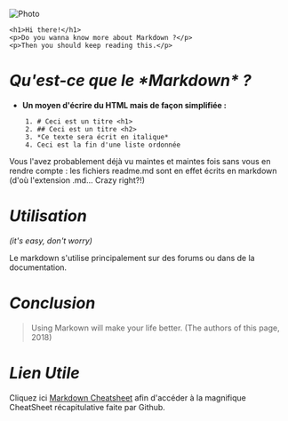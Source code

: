 
![Photo](https://markdown-here.com/img/icon256.png)


```
<h1>Hi there!</h1>
<p>Do you wanna know more about Markdown ?</p>
<p>Then you should keep reading this.</p>
```

_Qu'est-ce que le \*Markdown\* ?_
============================


* **Un moyen d'écrire du HTML mais de façon simplifiée :**
```
    1. # Ceci est un titre <h1>
    2. ## Ceci est un titre <h2>
    3. *Ce texte sera écrit en italique*
    4. Ceci est la fin d'une liste ordonnée
```
Vous l'avez probablement déjà vu maintes et maintes fois sans vous en rendre compte : les fichiers readme.md sont en effet écrits en markdown (d'où l'extension .md... Crazy right?!)

_Utilisation_
==============================
_(it's easy, don't worry)_

Le markdown s'utilise principalement sur des forums ou dans de la documentation.



_Conclusion_
=========

> Using Markown will make your life better. (The authors of this page, 2018)


_Lien Utile_
========
Cliquez ici [Markdown Cheatsheet](https://github.com/adam-p/markdown-here/wiki/Markdown-Cheatsheet) afin d'accéder à la magnifique CheatSheet récapitulative faite par Github.

